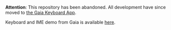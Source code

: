 **Attention**: This repository has been abandoned. All development have since moved to [the Gaia Keyboard App](https://github.com/mozilla-b2g/gaia/tree/master/apps/keyboard/js/imes/jszhuyin).

Keyboard and IME demo from Gaia is available [here](http://timc.idv.tw/gaia-keyboard-demo/).